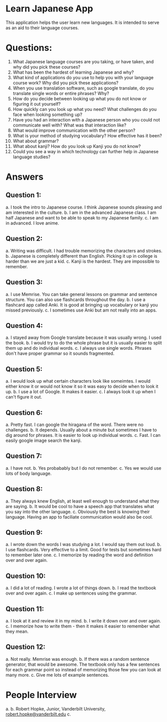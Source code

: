 # Learn Japanese App
This application helps the user learn new languages. It is intended to serve as an aid to their language courses.

# Questions:
1. What Japanese language courses are you taking, or have taken, and why did you pick these courses?
2. What has been the hardest of learning Japanese and why?
3. What kind of applications do you use to help you with your language course work? Why did you pick these applications?
4. When you use translation software, such as google translate, do you translate single words or entire phrases? Why?
5. How do you decide between looking up what you do not know or figuring it out yourself?
6. How quickly can you look up what you need? What challenges do you face when looking something up?
7. Have you had an interaction with a Japanese person who you could not communicate well with? What was that interaction like?
8. What would improve communication with the other person?
9. What is your method of studying vocabulary? How effective has it been?
10. What about grammar?
11. What about kanji? How do you look up Kanji you do not know?
12. Could you see a way in which technology can further help in Japanese language studies?

# Answers
## Question 1:
a. I took the intro to Japanese course. I think Japanese sounds pleasing and am interested in the culture.
b. I am in the advanced Japanese class. I am half Japanese and want to be able to speak to my Japanese family.
c. I am in advanced. I love anime.
## Question 2:
a. Writing was difficult. I had trouble memorizing the characters and strokes.
b. Japanese is completely different than English. Picking it up in college is harder than we are just a kid.
c. Kanji is the hardest. They are impossible to remember.
## Question 3:
a. I use Memrise. You can take general lessons on grammar and sentence structure. You can also use flashcards throughout the day.
b. I use a flashcard app called Anki. It is good at bringing up vocabulary or kanji you missed previously.
c. I sometimes use Anki but am not really into an apps.
## Question 4:
a. I stayed away from Google translate because it was usually wrong. I used the book.
b. I would try to do the whole phrase but it is usually easier to split them up and do individual words.
c. I always use single words. Phrases don't have proper grammar so it sounds fragmented.
## Question 5:
a. I would look up what certain characters look like someimtes. I would either know it or would not know it so it was easy to decide when to look it up.
b. I use a lot of Google. It makes it easier.
c. I always look it up when I can't figure it out.
## Question 6:
a. Pretty fast. I can google the hiragana of the word. There were no challenges.
b. It depends. Usually about a minute but sometimes I have to dig around for phrases. It is easier to look up individual words.
c. Fast. I can easily google image search the kanji.
## Question 7:
a. I have not.
b. Yes probabably but I do not remember.
c. Yes we would use lots of body language.
## Question 8:
a. They always knew English, at least well enough to understand what they are saying.
b. It would be cool to have a speech app that translates what you say into the other language.
c. Obviously the best is knowing their language. Having an app to faciliate communication would also be cool.
## Question 9:
a. I wrote down the words I was studying a lot. I would say them out loud.
b. I use flashcards. Very effective to a limit. Good for tests but sometimes hard to remember later one.
c. I memorize by reading the word and definition over and over again.
## Question 10:
a. I did a lot of reading. I wrote a lot of things down.
b. I read the textbook over and over again.
c. I make up sentences using the grammar.
## Question 11:
a. I look at it and review it in my mind.
b. I write it down over and over again.
c. I memorize how to write them - then it makes it easier to remember what they mean.
## Question 12:
a. Not really. Memrise was enough.
b. If there was a random sentence generator, that would be awesome. The textbook only has a few sentences for each grammar point so instead of memorizing those few you can look at many more.
c. Give me lots of example sentences.

# People Interview
a. 
b. Robert Hopke, Junior, Vanderbilt University, robert.hopke@vanderbilt.edu
c. 
